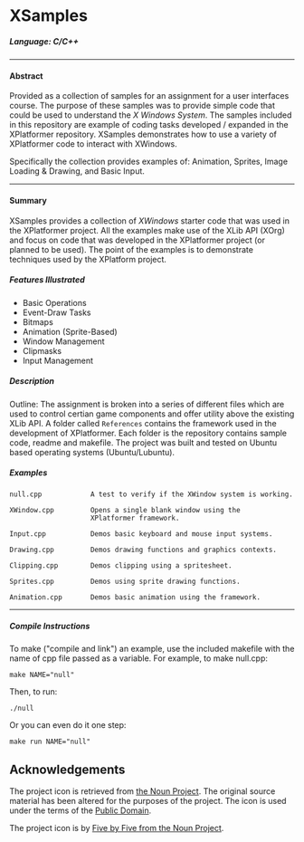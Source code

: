 # XSamples #
##### Language: C/C++
***
#### Abstract
Provided as a collection of samples for an assignment for a user interfaces course.  The purpose of these samples was to provide simple code that could be used to understand the *X Windows System*.  The samples included in this repository are example of coding tasks developed / expanded in the XPlatformer repository.  XSamples demonstrates how to use a variety of XPlatformer code to interact with XWindows.

Specifically the collection provides examples of: Animation, Sprites, Image Loading & Drawing, and Basic Input.

***
#### Summary

XSamples provides a collection of *XWindows* starter code that was used in the XPlatformer project.  All the examples make use of the XLib API (XOrg) and focus on code that was developed in the XPlatformer project (or planned to be used).  The point of the examples is to demonstrate techniques used by the XPlatform project.

##### Features Illustrated

* Basic Operations
* Event-Draw Tasks
* Bitmaps
* Animation (Sprite-Based)
* Window Management
* Clipmasks
* Input Management
		 
##### Description
Outline:  The assignment is broken into a series of different files which are used to control certian game components and offer utility above the existing XLib API.  A folder called `References` contains the framework used in the development of XPlatformer.  Each folder is the repository contains sample code, readme and makefile.  The project was built and tested on Ubuntu based operating systems (Ubuntu/Lubuntu).


##### Examples


	null.cpp        	A test to verify if the XWindow system is working.

    XWindow.cpp         Opens a single blank window using the 
						XPlatformer framework.

	Input.cpp			Demos basic keyboard and mouse input systems.

    Drawing.cpp     	Demos drawing functions and graphics contexts.

    Clipping.cpp        Demos clipping using a spritesheet.

	Sprites.cpp			Demos using sprite drawing functions.

	Animation.cpp   	Demos basic animation using the framework.

---

##### Compile Instructions

To make ("compile and link") an example, use the included makefile with 
the name of cpp file passed as a variable. For example, to make null.cpp:

	make NAME="null"

Then, to run:

	./null

Or you can even do it one step:

	make run NAME="null"

## Acknowledgements

The project icon is retrieved from [the Noun Project](docs/icon/icon.json). The original source material has been altered for the purposes of the project. The icon is used under the terms of the [Public Domain](https://creativecommons.org/publicdomain/zero/1.0/).

The project icon is by [Five by Five from the Noun Project](https://thenounproject.com/term/startup/38246/).